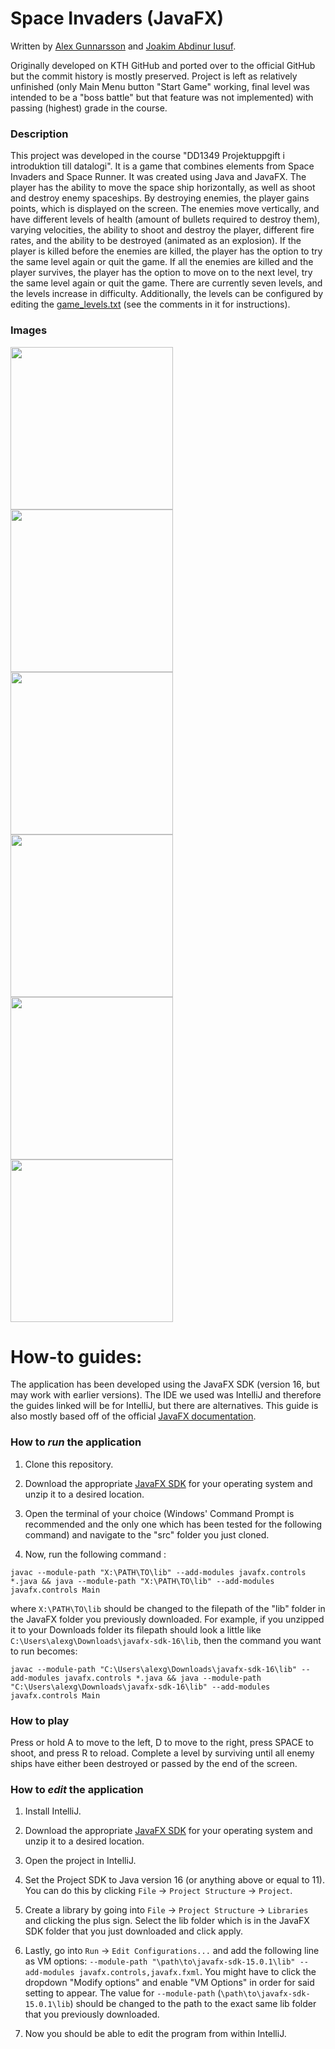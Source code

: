# Space Invaders (JavaFX)

Written by [Alex Gunnarsson](https://github.com/alexarne) and [Joakim Abdinur Iusuf](https://github.com/joakimAbdinurIusuf).

Originally developed on KTH GitHub and ported over to the official GitHub but the commit history is mostly preserved. Project is left as relatively unfinished (only Main Menu button "Start Game" working, final level was intended to be a "boss battle" but that feature was not implemented) with passing (highest) grade in the course.

### Description

This project was developed in the course "DD1349 Projektuppgift i introduktion till datalogi". It is a game that combines elements from Space Invaders and Space Runner. It was created using Java and JavaFX. The player has the ability to move the space ship horizontally, as well as shoot and destroy enemy spaceships. By destroying enemies, the player gains points, which is displayed on the screen. The enemies move vertically, and have different levels of health (amount of bullets required to destroy them), varying velocities, the ability to shoot and destroy the player, different fire rates, and the ability to be destroyed (animated as an explosion). If the player is killed before the enemies are killed, the player has the option to try the same level again or quit the game. If all the enemies are killed and the player survives, the player has the option to move on to the next level, try the same level again or quit the game. There are currently seven levels, and the levels increase in difficulty. Additionally, the levels can be configured by editing the [game_levels.txt](/src/Assets/Levels/game_levels.txt) (see the comments in it for instructions).

### Images

<p float="left">
 <img src="images/mainmenu.png" width="260">
 <img src="images/levelselect.png" width="260">
 <img src="images/ingame2.png" width="260">
 <img src="images/levelcompleted.png" width="260">
 <img src="images/destroyed.png" width="260">
 <img src="images/gameover.png" width="260">
</p>

# How-to guides:

The application has been developed using the JavaFX SDK (version 16, but may work with earlier versions). The IDE we used was IntelliJ and therefore the guides linked will be for IntelliJ, but there are alternatives. This guide is also mostly based off of the official [JavaFX documentation](https://openjfx.io/openjfx-docs/).

### How to *run* the application

1. Clone this repository.

2. Download the appropriate [JavaFX SDK](https://gluonhq.com/products/javafx/) for your operating system and unzip it to a desired location.

3. Open the terminal of your choice (Windows' Command Prompt is recommended and the only one which has been tested for the following command) and navigate to the "src" folder you just cloned.

4. Now, run the following command :

  `
  javac --module-path "X:\PATH\TO\lib" --add-modules javafx.controls *.java && java --module-path "X:\PATH\TO\lib" --add-modules javafx.controls Main
  `

  where `X:\PATH\TO\lib` should be changed to the filepath of the "lib" folder in the JavaFX folder you previously downloaded. For example, if you unzipped it to your Downloads folder its filepath should look a little like `C:\Users\alexg\Downloads\javafx-sdk-16\lib`, then the command you want to run becomes:

  `
  javac --module-path "C:\Users\alexg\Downloads\javafx-sdk-16\lib" --add-modules javafx.controls *.java && java --module-path "C:\Users\alexg\Downloads\javafx-sdk-16\lib" --add-modules javafx.controls Main
  `

### How to play

Press or hold A to move to the left, D to move to the right, press SPACE to shoot, and press R to reload.
Complete a level by surviving until all enemy ships have either been destroyed or passed by the end of the screen.

### How to *edit* the application

1. Install IntelliJ.

2. Download the appropriate [JavaFX SDK](https://gluonhq.com/products/javafx/) for your operating system and unzip it to a desired location.

3. Open the project in IntelliJ.

4. Set the Project SDK to Java version 16 (or anything above or equal to 11). You can do this by clicking `File` -> `Project Structure` -> `Project`.

5. Create a library by going into `File` -> `Project Structure` -> `Libraries` and clicking the plus sign. Select the lib folder which is in the JavaFX SDK folder that you just downloaded and click apply.

6. Lastly, go into `Run` -> `Edit Configurations...` and add the following line as VM options: `--module-path "\path\to\javafx-sdk-15.0.1\lib" --add-modules javafx.controls,javafx.fxml`. You might have to click the dropdown "Modify options" and enable "VM Options" in order for said setting to appear. The value for `--module-path` (`\path\to\javafx-sdk-15.0.1\lib`) should be changed to the path to the exact same lib folder that you previously downloaded.

7. Now you should be able to edit the program from within IntelliJ.
